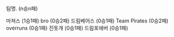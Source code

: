 팀명. (n승n패)

마쳐스 (1승1패)
bro (0승2패)
드림베어스 (0승1패)
Team Pirates (0승2패)
overruns (0승1패)
진돗개 (0승1패)
드림포에버 (0승1패)